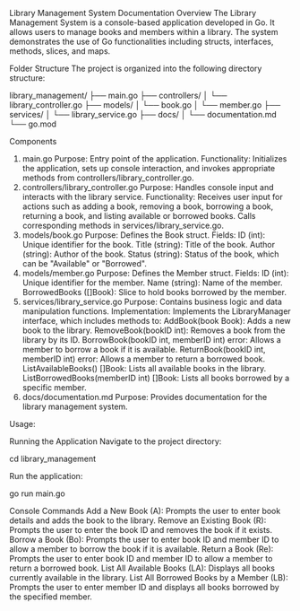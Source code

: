 Library Management System Documentation
Overview
The Library Management System is a console-based application developed in Go. It allows users to manage books and members within a library. The system demonstrates the use of Go functionalities including structs, interfaces, methods, slices, and maps.


Folder Structure
The project is organized into the following directory structure:

library_management/
├── main.go
├── controllers/
│   └── library_controller.go
├── models/
│   └── book.go
│   └── member.go
├── services/
│   └── library_service.go
├── docs/
│   └── documentation.md
└── go.mod

Components
1. main.go
Purpose: Entry point of the application.
Functionality: Initializes the application, sets up console interaction, and invokes appropriate methods from controllers/library_controller.go.
2. controllers/library_controller.go
Purpose: Handles console input and interacts with the library service.
Functionality: Receives user input for actions such as adding a book, removing a book, borrowing a book, returning a book, and listing available or borrowed books. Calls corresponding methods in services/library_service.go.
3. models/book.go
Purpose: Defines the Book struct.
Fields:
ID (int): Unique identifier for the book.
Title (string): Title of the book.
Author (string): Author of the book.
Status (string): Status of the book, which can be "Available" or "Borrowed".
4. models/member.go
Purpose: Defines the Member struct.
Fields:
ID (int): Unique identifier for the member.
Name (string): Name of the member.
BorrowedBooks ([]Book): Slice to hold books borrowed by the member.
5. services/library_service.go
Purpose: Contains business logic and data manipulation functions.
Implementation: Implements the LibraryManager interface, which includes methods to:
AddBook(book Book): Adds a new book to the library.
RemoveBook(bookID int): Removes a book from the library by its ID.
BorrowBook(bookID int, memberID int) error: Allows a member to borrow a book if it is available.
ReturnBook(bookID int, memberID int) error: Allows a member to return a borrowed book.
ListAvailableBooks() []Book: Lists all available books in the library.
ListBorrowedBooks(memberID int) []Book: Lists all books borrowed by a specific member.
6. docs/documentation.md
Purpose: Provides documentation for the library management system.



Usage:

Running the Application
Navigate to the project directory:

cd library_management


Run the application:

go run main.go




Console Commands
Add a New Book (A): Prompts the user to enter book details and adds the book to the library.
Remove an Existing Book (R): Prompts the user to enter the book ID and removes the book if it exists.
Borrow a Book (Bo): Prompts the user to enter book ID and member ID to allow a member to borrow the book if it is available.
Return a Book (Re): Prompts the user to enter book ID and member ID to allow a member to return a borrowed book.
List All Available Books (LA): Displays all books currently available in the library.
List All Borrowed Books by a Member (LB): Prompts the user to enter member ID and displays all books borrowed by the specified member.